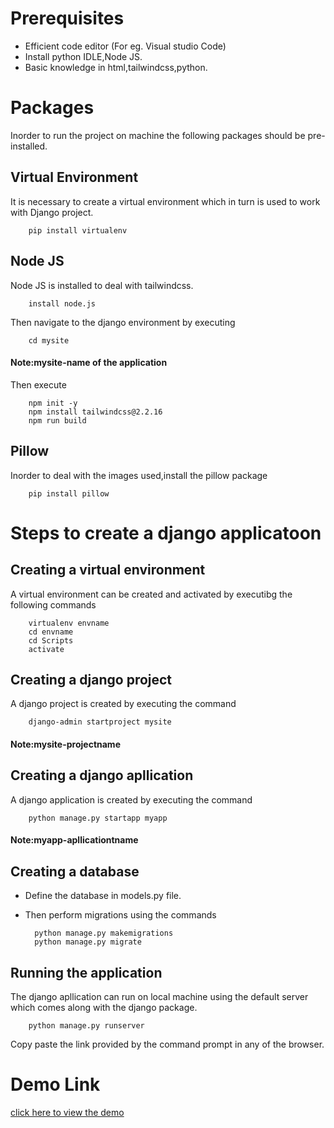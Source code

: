 # Prerequisites

- Efficient code editor (For eg. Visual studio Code)
- Install python IDLE,Node JS.
- Basic knowledge in html,tailwindcss,python.

# Packages

Inorder to run the project on machine the following packages should be pre-installed.


## Virtual Environment

It is necessary to create a virtual environment which in turn is used to work with Django project.

        pip install virtualenv
        
## Node JS

Node JS is installed to deal with tailwindcss.

        install node.js
        
Then navigate to the django environment by executing

        cd mysite
        
#### Note:mysite-name of the application

Then execute

        npm init -y
        npm install tailwindcss@2.2.16
        npm run build

## Pillow

Inorder to deal with the images used,install the pillow package

        pip install pillow
        
# Steps to create a django applicatoon

## Creating a virtual environment

A virtual environment can be created and activated by executibg the following commands

        virtualenv envname
        cd envname
        cd Scripts
        activate
        
## Creating a django project 

A django project is created by executing the command

        django-admin startproject mysite
        
#### Note:mysite-projectname

## Creating a django apllication 

A django application is created by executing the command

        python manage.py startapp myapp
        
#### Note:myapp-apllicationtname

## Creating a database

- Define the database in models.py file.
- Then perform migrations using the commands
        
        python manage.py makemigrations
        python manage.py migrate
        
## Running the application

The django apllication can run on local machine using the default server which comes along with the django package.

        python manage.py runserver
        
Copy paste the link provided by the command prompt in any of the browser.

# Demo Link

[click here to view the demo](https://drive.google.com/file/d/1mlal5y_2HEjWJtuRT4Zf1ewgnKjiVouA/view?usp=sharing)







